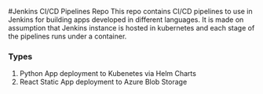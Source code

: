 #Jenkins CI/CD Pipelines Repo
 This repo contains CI/CD pipelines to use in Jenkins for building apps developed in different languages. It is made on assumption that Jenkins instance is hosted in kubernetes and each stage of the pipelines runs under a container.
 
 ### Types
   1. Python App deployment to Kubenetes via Helm Charts
   2. React Static App deployment to Azure Blob Storage
   
